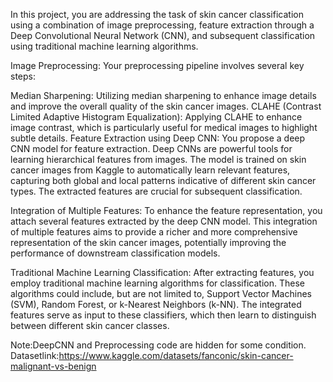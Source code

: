 In this project, you are addressing the task of skin cancer classification using a combination of image preprocessing, feature extraction through a Deep Convolutional Neural Network (CNN), and subsequent classification using traditional machine learning algorithms.

Image Preprocessing:
Your preprocessing pipeline involves several key steps:

Median Sharpening: Utilizing median sharpening to enhance image details and improve the overall quality of the skin cancer images.
CLAHE (Contrast Limited Adaptive Histogram Equalization): Applying CLAHE to enhance image contrast, which is particularly useful for medical images to highlight subtle details.
Feature Extraction using Deep CNN:
You propose a deep CNN model for feature extraction. Deep CNNs are powerful tools for learning hierarchical features from images. The model is trained on skin cancer images from Kaggle to automatically learn relevant features, capturing both global and local patterns indicative of different skin cancer types. The extracted features are crucial for subsequent classification.

Integration of Multiple Features:
To enhance the feature representation, you attach several features extracted by the deep CNN model. This integration of multiple features aims to provide a richer and more comprehensive representation of the skin cancer images, potentially improving the performance of downstream classification models.

Traditional Machine Learning Classification:
After extracting features, you employ traditional machine learning algorithms for classification. These algorithms could include, but are not limited to, Support Vector Machines (SVM), Random Forest, or k-Nearest Neighbors (k-NN). The integrated features serve as input to these classifiers, which then learn to distinguish between different skin cancer classes.

Note:DeepCNN and Preprocessing code are hidden for some condition.
Datasetlink:https://www.kaggle.com/datasets/fanconic/skin-cancer-malignant-vs-benign
